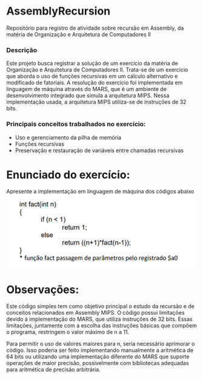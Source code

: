 # AssemblyRecursion
Repositório para registro de atividade sobre recursão em Assembly, da matéria de Organização e Arquitetura de Computadores II

### Descrição
Este projeto busca registrar a solução de um exercício da matéria de Organização e Arquitetura de Computadores II. Trata-se de um exercício que aborda o uso de funções recursivas em um cálculo alternativo e modificado de fatoriais. A resolução do exercício foi implementada em linguagem de máquina através do MARS, que é um ambiente de desenvolvimento integrado que simula a arquitetura MIPS. Nessa implementação usada, a arquitetura MIPS utiliza-se de instruções de 32 bits.

### Principais conceitos trabalhados no exercício:
- Uso e gerenciamento da pilha de memória
- Funções recursivas
- Preservação e restauração de variáveis entre chamadas recursivas

# Enunciado do exercício:
 Apresente a implementação em linguagem de máquina dos códigos abaixo
![imagem do enunciado](./aux/fact.png)

# Observações:
Este código simples tem como objetivo principal o estudo da recursão e de conceitos relacionados em Assembly MIPS. O código possui limitações devido à implementação do MARS, que utiliza instruções de 32 bits. Essas limitações, juntamente com a escolha das instruções básicas que compõem o programa, restringem o valor máximo de n a 11.

Para permitir o uso de valores maiores para n, seria necessário aprimorar o código. Isso poderia ser feito implementando manualmente a aritmética de 64 bits ou utilizando uma implementação diferente do MARS que suporte operações de maior precisão, possivelmente com bibliotecas adequadas para aritmética de precisão arbitrária.


